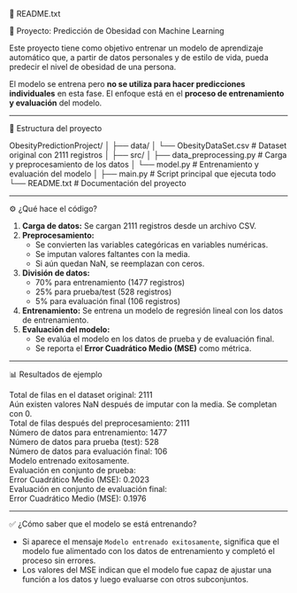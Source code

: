📄 README.txt

🧠 Proyecto: Predicción de Obesidad con Machine Learning

Este proyecto tiene como objetivo entrenar un modelo de aprendizaje automático que, a partir de datos personales y de estilo de vida, pueda predecir el nivel de obesidad de una persona.

El modelo se entrena pero **no se utiliza para hacer predicciones individuales** en esta fase. El enfoque está en el **proceso de entrenamiento y evaluación** del modelo.

---

📁 Estructura del proyecto

ObesityPredictionProject/
│
├── data/
│   └── ObesityDataSet.csv         # Dataset original con 2111 registros
│
├── src/
│   ├── data_preprocessing.py      # Carga y preprocesamiento de los datos
│   └── model.py                   # Entrenamiento y evaluación del modelo
│
├── main.py                        # Script principal que ejecuta todo
└── README.txt                     # Documentación del proyecto

---

⚙️ ¿Qué hace el código?

1. **Carga de datos:** Se cargan 2111 registros desde un archivo CSV.
2. **Preprocesamiento:**
   - Se convierten las variables categóricas en variables numéricas.
   - Se imputan valores faltantes con la media.
   - Si aún quedan NaN, se reemplazan con ceros.
3. **División de datos:**
   - 70% para entrenamiento (1477 registros)
   - 25% para prueba/test (528 registros)
   - 5% para evaluación final (106 registros)
4. **Entrenamiento:** Se entrena un modelo de regresión lineal con los datos de entrenamiento.
5. **Evaluación del modelo:**
   - Se evalúa el modelo en los datos de prueba y de evaluación final.
   - Se reporta el **Error Cuadrático Medio (MSE)** como métrica.

---

📊 Resultados de ejemplo

Total de filas en el dataset original: 2111  
Aún existen valores NaN después de imputar con la media. Se completan con 0.  
Total de filas después del preprocesamiento: 2111  
Número de datos para entrenamiento: 1477  
Número de datos para prueba (test): 528  
Número de datos para evaluación final: 106  
Modelo entrenado exitosamente.  
Evaluación en conjunto de prueba:  
Error Cuadrático Medio (MSE): 0.2023  
Evaluación en conjunto de evaluación final:  
Error Cuadrático Medio (MSE): 0.1976  

---

✅ ¿Cómo saber que el modelo se está entrenando?

- Si aparece el mensaje `Modelo entrenado exitosamente`, significa que el modelo fue alimentado con los datos de entrenamiento y completó el proceso sin errores.
- Los valores del MSE indican que el modelo fue capaz de ajustar una función a los datos y luego evaluarse con otros subconjuntos.
